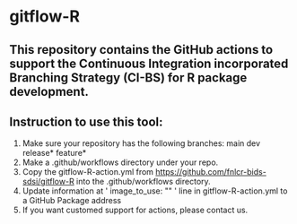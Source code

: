 # gitflow-R
## This repository contains the GitHub actions to support the Continuous Integration incorporated Branching Strategy (CI-BS) for R package development. 

## Instruction to use this tool:
  1. Make sure your repository has the following branches:
    main
    dev
    release*
    feature*
  2. Make a .github/workflows directory under your repo.
  3. Copy the gitflow-R-action.yml from https://github.com/fnlcr-bids-sdsi/gitflow-R into the .github/workflows directory.
  4. Update information at ' image_to_use: "<Replace with your image>" ' line in gitflow-R-action.yml to a GitHub Package address
  5. If you want customed support for actions, please contact us.
 
